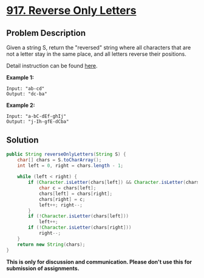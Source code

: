 # [917. Reverse Only Letters][title]

## Problem Description

Given a string S, return the "reversed" string where all characters that are not a letter stay in the same place, and all letters reverse their positions.

Detail instruction can be found [here][title].

**Example 1:**

```
Input: "ab-cd"
Output: "dc-ba"
```

**Example 2:**

```
Input: "a-bC-dEf-ghIj"
Output: "j-Ih-gfE-dCba"
```

## Solution

```java
public String reverseOnlyLetters(String S) {
    char[] chars = S.toCharArray();
    int left = 0, right = chars.length - 1;
    
    while (left < right) {
        if (Character.isLetter(chars[left]) && Character.isLetter(chars[right])) {
            char c = chars[left];
            chars[left] = chars[right];
            chars[right] = c;
            left++; right--;
        }
        if (!Character.isLetter(chars[left]))
            left++;
        if (!Character.isLetter(chars[right]))
            right--;
    }
    return new String(chars);
}
```

**This is only for discussion and communication. Please don't use this for submission of assignments.**

[title]: https://leetcode.com/problems/reverse-only-letters/